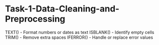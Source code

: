 # Task-1-Data-Cleaning-and-Preprocessing
TEXT() - Format numbers or dates as text
ISBLANK() - Identify empty cells
TRIM() - Remove extra spaces
IFERROR() - Handle or replace error values
